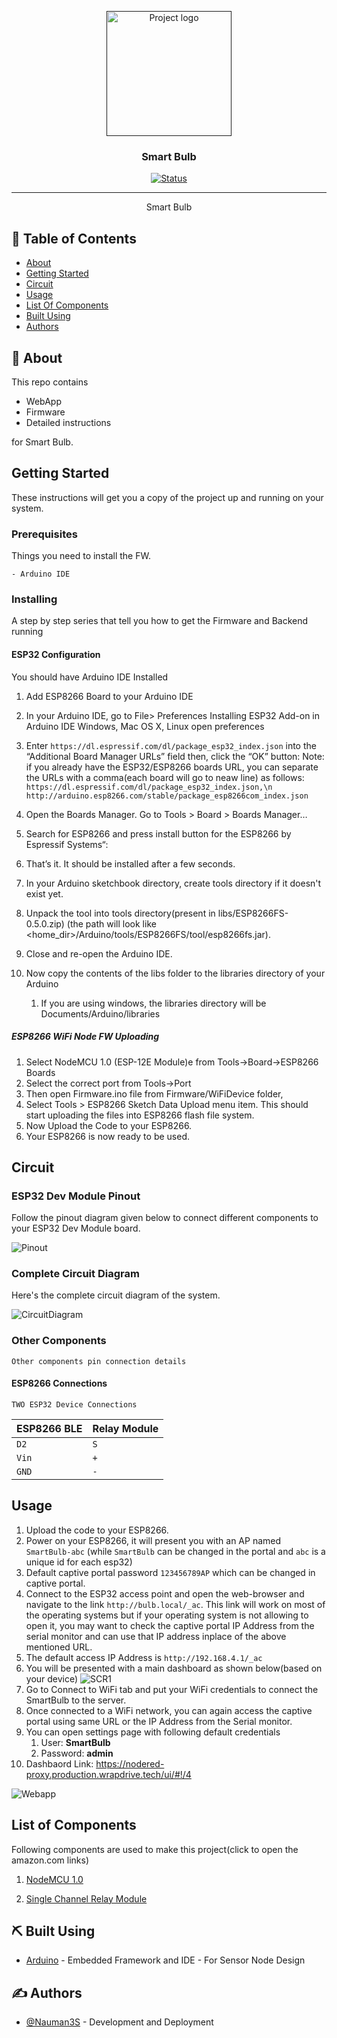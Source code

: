 <p align="center">
  <a href="" rel="noopener">
 <img width=200px height=200px src="artwork/sbulb.png" alt="Project logo"></a>
</p>

<h3 align="center">Smart Bulb</h3>

<div align="center">

[![Status](https://img.shields.io/badge/status-active-success.svg)]()

</div>

---

<p align="center"> Smart Bulb
    <br> 
</p>

## 📝 Table of Contents

- [About](#about)
- [Getting Started](#getting_started)
- [Circuit](#circuit)
- [Usage](#usage)
- [List Of Components](#list)
- [Built Using](#built_using)
- [Authors](#authors)

## 🧐 About <a name = "about"></a>

This repo contains

- WebApp
- Firmware
- Detailed instructions

for Smart Bulb.

## Getting Started <a name = "getting_started"></a>

These instructions will get you a copy of the project up and running on your system.

### Prerequisites

Things you need to install the FW.

```
- Arduino IDE
```

### Installing <a name = "installing"></a>

A step by step series that tell you how to get the Firmware and Backend running

#### ESP32 Configuration

You should have Arduino IDE Installed

1.  Add ESP8266 Board to your Arduino IDE
1.  In your Arduino IDE, go to File> Preferences
    Installing ESP32 Add-on in Arduino IDE Windows, Mac OS X, Linux open preferences
1.  Enter `https://dl.espressif.com/dl/package_esp32_index.json`
    into the “Additional Board Manager URLs” field then, click the “OK” button:
    Note: if you already have the ESP32/ESP8266 boards URL, you can separate the URLs with a comma(each board will go to neaw line) as follows:
    `https://dl.espressif.com/dl/package_esp32_index.json,\n http://arduino.esp8266.com/stable/package_esp8266com_index.json`

1.  Open the Boards Manager. Go to Tools > Board > Boards Manager…
1.  Search for ESP8266 and press install button for the ESP8266 by Espressif Systems“:
1.  That’s it. It should be installed after a few seconds.
1.  In your Arduino sketchbook directory, create tools directory if it doesn't exist yet.
1.  Unpack the tool into tools directory(present in libs/ESP8266FS-0.5.0.zip) (the path will look like <home_dir>/Arduino/tools/ESP8266FS/tool/esp8266fs.jar).
1.  Close and re-open the Arduino IDE.

1.  Now copy the contents of the libs folder to the libraries directory of your Arduino
    1. If you are using windows, the libraries directory will be Documents/Arduino/libraries

##### ESP8266 WiFi Node FW Uploading

1.  Select NodeMCU 1.0 (ESP-12E Module)e from Tools->Board->ESP8266 Boards
2.  Select the correct port from Tools->Port
3.  Then open Firmware.ino file from Firmware/WiFiDevice folder,
4.  Select Tools > ESP8266 Sketch Data Upload menu item. This should start uploading the files into ESP8266 flash file system.
5.  Now Upload the Code to your ESP8266.
6.  Your ESP8266 is now ready to be used.

## Circuit <a name = "circuit"></a>

### ESP32 Dev Module Pinout

Follow the pinout diagram given below to connect different components to your ESP32 Dev Module board.

![Pinout](Circuit/esp8266pinout.jpg)

### Complete Circuit Diagram

Here's the complete circuit diagram of the system.

![CircuitDiagram](Circuit/Circuit_bb.png)

### Other Components

```http
Other components pin connection details
```

#### ESP8266 Connections

```TWO ESP32 Device Connections```

| ESP8266 BLE | Relay Module | 
| :--- | :--- | 
| `D2` | `S` |
| `Vin` | `+` |
| `GND` | `-` | 
 

## Usage <a name = "usage"></a>

1.  Upload the code to your ESP8266.
2.  Power on your ESP8266, it will present you with an AP named `SmartBulb-abc` (while `SmartBulb` can be changed in the portal and `abc` is a unique id for each esp32) 
3.  Default captive portal password `123456789AP` which can be changed in captive portal. 
4.  Connect to the ESP32 access point and open the web-browser and navigate to the link `http://bulb.local/_ac`. This link will work on most of the operating systems but if your operating system is not allowing to open it, you may want to check the captive portal IP Address from the serial monitor and can use that IP address inplace of the above mentioned URL. 
5.  The default access IP Address is `http://192.168.4.1/_ac` 
6.  You will be presented with a main dashboard as shown below(based on your device)
![SCR1](artwork/scr1.png)
7. Go to Connect to WiFi tab and put your WiFi credentials to connect the SmartBulb to the server.
8.  Once connected to a WiFi network, you can again access the captive portal using same URL or the IP Address from the Serial monitor.
9. You can open settings page with following default credentials
   1.  User: **SmartBulb**
   2.  Password: **admin**
10.   Dashbaord Link: https://nodered-proxy.production.wrapdrive.tech/ui/#!/4

![Webapp](artwork/webapp.png)

## List of Components <a name = "list"></a>

Following components are used to make this project(click to open the amazon.com links)

1.  [NodeMCU 1.0](https://www.amazon.com/HiLetgo-Internet-Development-Wireless-Micropython/dp/B081CSJV2V/ref=sr_1_1?crid=3AZEXPIPCTL8O&keywords=nodemcu+1.0&qid=1644134794&sprefix=nodemcu+1.09%2Caps%2C344&sr=8-1)

2. [Single Channel Relay Module](https://www.amazon.com/ARCELI-KY-019-Channel-Module-arduino/dp/B07BVXT1ZK/ref=sr_1_5?crid=24YBJUZ1K6AXT&keywords=relay+module&qid=1644134756&sprefix=relay+modu%2Caps%2C328&sr=8-5)




## ⛏️ Built Using <a name = "built_using"></a>


- [Arduino](https://www.arduino.cc/) - Embedded Framework and IDE - For Sensor Node Design


## ✍️ Authors <a name = "authors"></a>

- [@Nauman3S](https://github.com/Nauman3S) - Development and Deployment
